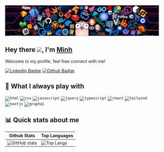 ![](./icons/header_1.png)

## Hey there <img src="https://media.giphy.com/media/hvRJCLFzcasrR4ia7z/giphy.gif" width="5%">, I'm [Minh](https://github.com/minhth-1529/)
Welcome to my profile, feel free connect with me!

[![Linkedin Badge](https://img.shields.io/badge/linkedin-%2312100E.svg?&style=for-the-badge&logo=linkedin&logoColor=blue&link=https://www.linkedin.com/in/minhtran1529/)](https://www.linkedin.com/in/minhtran1529/)
[![Github Badge](https://img.shields.io/badge/GitHub-%2312100E.svg?&style=for-the-badge&logo=Github&logoColor=white&link=https://github.com/minhth-1529/)](https://github.com/minhth-1529/)

## 🚀 What I always play with

<div>
<code><img height="20" alt="html" src="https://skillicons.dev/icons?i=html"></code>
<code><img height="20" alt="css" src="https://skillicons.dev/icons?i=css"></code>
<code><img height="20" alt="javascript" src="https://skillicons.dev/icons?i=js"></code>
<code><img height="20" alt="jquery" src="https://skillicons.dev/icons?i=jquery"></code>
<code><img height="20" alt="typescript" src="https://skillicons.dev/icons?i=html"></code>
<code><img height="20" alt="react" src="https://skillicons.dev/icons?i=react"></code>
<code><img height="20" alt="tailwind" src="https://skillicons.dev/icons?i=tailwind"></code>
<code><img height="20" alt="nextjs" src="https://skillicons.dev/icons?i=nextjs"></code>
<code><img height="20" alt="graphql" src="https://skillicons.dev/icons?i=graphql"></code>
</div>

## 📊 Quick stats about me

| Github Stats | Top Languages |
| ------------- | ------------- |
| ![GitHub stats](https://github-readme-stats.vercel.app/api?username=minhth-1529&show_icons=true&theme=dracula&rank_icon=github) | ![Top Langs](https://github-readme-stats.vercel.app/api/top-langs/?username=minhth-1529&layout=compact&theme=dracula) |
